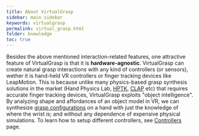 ```yaml
---
title: About VirtualGrasp
sidebar: main_sidebar
keywords: virtualgrasp
permalink: virtual_grasp.html
folder: knowledge
toc: true
---
```




Besides the above mentioned interaction-related features, one attractive feature of VirtualGrasp is that it is **hardware-agnostic**. VirtualGrasp can create natural grasp interactions 
with any kind of controllers (or sensors), wether it is hand-held VR controllers or finger tracking devices like LeapMotion. This is because unlike 
many physics-based grasp synthesis solutions in the market (Hand Physics Lab, [HPTK](https://github.com/jorgejgnz/HPTK-Sample), [CLAP](https://clapxr.com/) etc) 
that requires accurate finger tracking devices, VirtualGrasp exploits "object intelligence". By analyzing shape and affordances of an object model in VR, 
we can synthesize <a href="#" data-toggle="tooltip" data-original-title="{{site.data.glossary.GraspConfiguration}}">grasp configurations</a> on a hand
with just the knowledge of where the wrist is; and without any dependence of expensive physical simulations. 
To learn how to setup different controllers, see [Controllers](controllers.html) page.
 
